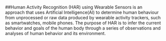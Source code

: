##Human Activity Recognition (HAR) using Wearable Sensors is an approach that uses Artificial Intelligence(AI) to determine human behaviour from unprocessed or raw data produced by wearable activity trackers, such as smartwatches, mobile phones.
The purpose of HAR is to infer the current behavior and goals of the human body through a series of observations and analyses of human behavior and its environment.
